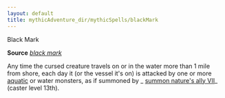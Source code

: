 ```yaml
---
layout: default
title: mythicAdventure_dir/mythicSpells/blackMark
---
```

Black Mark

**Source** [_black mark_](advancedRaceGuid_dir/coreRaces/humans#_black-mark)

Any time the cursed creature travels on or in the water more than 1 mile from shore, each day it (or the vessel it's on) is attacked by one or more [aquatic](monster_dir/creatureTypes#_aquatic-subtype) or water monsters, as if summoned by _ [summon nature's ally VII](spells/summonNatureSAlly#_summon-nature-s-ally-vii)_ (caster level 13th).

